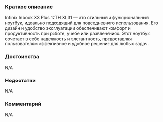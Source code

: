 ### **Краткое описание**
Infinix Inbook X3 Plus 12TH XL31 — это стильный и функциональный ноутбук, идеально подходящий для повседневного использования. Его дизайн и удобство эксплуатации обеспечивают комфорт и продуктивность при работе, учебе или развлечениях. Этот ноутбук сочетает в себе надежность и элегантность, предоставляя пользователям эффективное и удобное решение для любых задач.

### **Достоинства**
N/A

### **Недостатки**
N/A

### **Комментарий**
N/A
